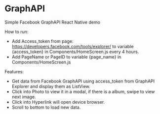 # GraphAPI
Simple Facebook GraphAPI React Native demo

How to run:
- Add Access_token from page: https://developers.facebook.com/tools/explorer/ to variable {access_token} in Components/HomeScreen.js every 4 hours.
- Add PageName or PageID to variable {page_name} in Components/HomeScreen.js

Features:
- Get data from Facebook GraphAPI using access_token from GraphAPI Explorer and display them as ListView.
- Click into Photo to view it in a modal, if there is a album, swipe to view next image.
- Click into Hyperlink will open device browser.
- Scroll to bottom to load new data.
